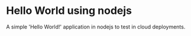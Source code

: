 # Hello World using nodejs

A simple 'Hello World!' application in nodejs to test in cloud deployments.
